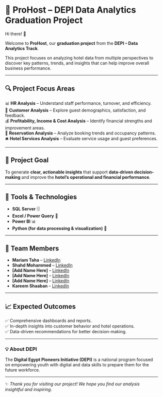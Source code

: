 # 🏨 ProHost – DEPI Data Analytics Graduation Project  

Hi there! 👋  

Welcome to **ProHost**, our **graduation project** from the **DEPI – Data Analytics Track**.  

This project focuses on analyzing hotel data from multiple perspectives to discover key patterns, trends, and insights that can help improve overall business performance.

---

## 🔍 Project Focus Areas  
📊 **HR Analysis** – Understand staff performance, turnover, and efficiency.  
💬 **Customer Analysis** – Explore guest demographics, satisfaction, and feedback.  
💰 **Profitability, Income & Cost Analysis** – Identify financial strengths and improvement areas.  
📅 **Reservation Analysis** – Analyze booking trends and occupancy patterns.  
🛎️ **Hotel Services Analysis** – Evaluate service usage and guest preferences.

---

## 🎯 Project Goal  
To generate **clear, actionable insights** that support **data-driven decision-making** and improve the **hotel’s operational and financial performance**.

---

## 🧰 Tools & Technologies  
- **SQL Server** 🗄️  
- **Excel / Power Query** 📑  
- **Power BI** 📊  
- **Python (for data processing & visualization)** 🐍  

---

## 👥 Team Members  
- **Mariam Taha** – [LinkedIn](https://www.linkedin.com/in/mariiamtaha/)  
- **Shahd Mohammed** – [LinkedIn](https://www.linkedin.com/in/shahd-m-kordy-847633385?utm_source=share&utm_campaign=share_via&utm_content=profile&utm_medium=android_app)  
- **[Add Name Here]** – [LinkedIn]()
- **[Add Name Here]** – [LinkedIn]()
- **[Add Name Here]** – [LinkedIn]()  
- **Kareem Shaaban** – [LinkedIn](https://www.linkedin.com/in/kareem-shaaban-)  
---

## 📈 Expected Outcomes  
✅ Comprehensive dashboards and reports.  
✅ In-depth insights into customer behavior and hotel operations.  
✅ Data-driven recommendations for better decision-making.  

---

### 💡 About DEPI  
The **Digital Egypt Pioneers Initiative (DEPI)** is a national program focused on empowering youth with digital and data skills to prepare them for the future workforce.

---

✨ *Thank you for visiting our project! We hope you find our analysis insightful and inspiring.*  
